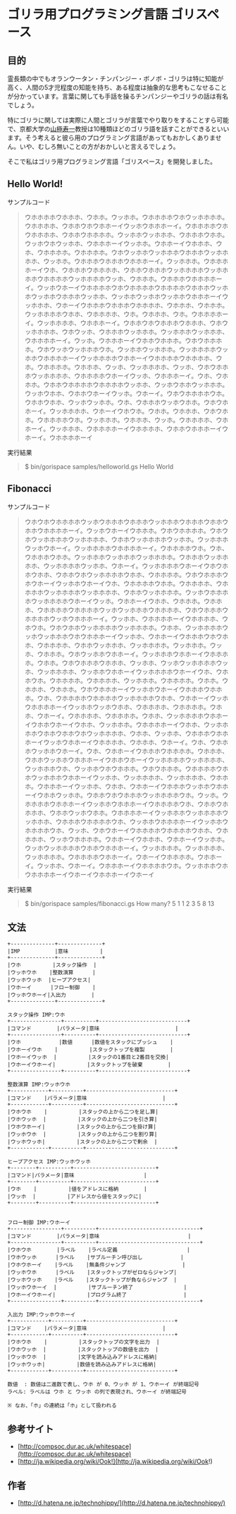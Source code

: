ゴリラ用プログラミング言語 ゴリスペース
=======================================

目的
----

霊長類の中でもオランウータン・チンパンジー・ボノボ・ゴリラは特に知能が高く、人間の5才児程度の知能を持ち、ある程度は抽象的な思考もこなせることが分かっています。言葉に関しても手話を操るチンパンジーやゴリラの話は有名でしょう。

特にゴリラに関しては実際に人間とゴリラが言葉でやり取りをすることすら可能で、京都大学の[山極寿一](http://ja.wikipedia.org/wiki/%E5%B1%B1%E6%A5%B5%E5%AF%BF%E4%B8%80)教授は10種類ほどのゴリラ語を話すことができるといいます。そう考えると彼ら用のプログラミング言語があってもおかしくありません。いや、むしろ無いことの方がおかしいと言えるでしょう。

そこで私はゴリラ用プログラミング言語「ゴリスペース」を開発しました。

Hello World!
------------

サンプルコード

> ウホホホホウホホホ、ウホホ。ウッホホ。ウホホホホウホウッホホホホ。ウホホホホ、ウホホウホウホホーイウッホウホホホーイ。ウホホホホウホウホホホホ、ウホホウホホホホ。ウッホホウッホホホ、ウホホホウホホ。ウッホウホウッホホ、ウホホホーイウッホホ。ウホホーイウホホホ、ウホ、ウホホホホ。ウホホホホ。ウホウッホホウッホホホウホホホウッホホホホ、ウッホホ。ウホホホウホホホウホホホーイ。ウッホホホ。ウホホホホーイウホ、ウホホホウホホホホ、ウホホウホホホウッホホホホウッホホホホウホホホホウッホホホホウッホ、ウホホホ。ウホホホウホホホホーイ。ウッホウホーイウホホホホウホウホホホホウホホホホウホホホウッホホウッホホウホホホウッホホ、ウッホホウッホホウッホホウホホホーイウッホホホ、ウホーイウホホホウホホホウホホホホ、ウホホホ、ウホホホ。ウッホホホホウホホ、ウホホホホ、ウホ。ウホホホ、ウホ。ウホホホホーイ。ウッホホホホ、ウホホホーイ。ウホホウホウホホホウホホホ、ウホウッホホホホ、ウホウッホ、ウホホホウッホホホ。ウッホホホウッホホホ、ウホホホホーイ。ウッホ。ウホホホーイウホホウホホホ。ウホウホホホホ。ウホウッホウッホホホウホ。ウッホホウッホホホ。ウッホホホホウッホホウホホホホーイウッホホホホウホホーイウホホホホウホホホホ、ウホ。ウホホホホ。ウホホホ、ウッホ、ウッホホホホ、ウッホ、ウホウホホホウッホホホホ、ウホホホホウホーイウッホ、ウホホホーイ。ウホ、ウホホホ。ウホホウホホホホウホホホホウッホホ、ウッホウホホウッホホホ。ウッホウホホ、ウホホウホーイウッホ。ウホーイ。ウホウホホホホウホ。ウホホウホホ、ウッホウッホホ。ウホ、ウホホホウッホウホホ。ウホウホホーイ。ウッホホホホ、ウホーイウホウホ。ウホホ。ウホホホ、ウホウホホ。ウホホホホウホ。ウッホホホ。ウホホホ、ウッホ。ウホホホホ、ウホホーイ。ウッホホホ、ウホホホホーイウホホホホ、ウホホウホホホーイウホーイ。ウホホホホーイ

実行結果

> $ bin/gorispace samples/helloworld.gs 
> Hello World

Fibonacci
---------

サンプルコード

> ウホウホウホホホホウッホウホホホウホホホウッホホホウホホホウホホウホホウホホホホーイ。ウッホウホーイウホホホ。ウホウホホホホ。ウホウホウッホホホホウッホホホホ、ウホホウッホホホホウッホホ。ウッホホホウッホウホーイ。ウッホホホホウホホホホーイ。ウホホホホウホ。ウホ、ウホホホウホホ。ウッホホホウッホホホウッホホホホ。ウホホホウッホホホホ、ウッホホホホウッホホ、ウホーイ。ウッホホホホウホーイウホウホホウホホ、ウホホウホウッホホホホウホホ、ウホホホホ。ウホウホホホウホウホーイウッホホウホーイウホ、ウホホホホウホホ。ウホホホホ、ウホホホホウッホホホホウッホホホホ、ウホホウッホホホホ。ウッホウホホホホウッホホホホウホーイウッホ。ウホホーイウホホ、ウホホホ。ウホホホ、ウホホホホウホホホホウッホウッホホホウホホホホ、ウホウホホホウホホホホウッホウホホホーイ。ウッホホ、ウホホホホーイウホホホホ、ウホウホ。ウホウホホウッホホホホウッホホホホ。ウホホ、ウッホホホホウッホウッホホホウホウホホホーイウッホホ、ウホホーイウホホホウホウホホ、ウホホホホ、ウホホウッホホホ、ウッホホホホ。ウッホホホ。ウッホ、ウホホホ。ウホウッホホウホホーイ。ウッホホホウホホーイウホホホホ。ウホホ。ウホウホホホウホホホ、ウッホホ、ウッホウッホホホホウッホ、ウッホホホホ、ウッホホウホホーイウッホホホホウホーイウホ、ウホホウホ。ウホホホホ。ウホホホホ、ウッホホホ。ウホホホホ。ウホホ。ウホホホ、ウホホホ。ウホウホホホーイウッホホウホーイウホホホウホホホ。ウホ、ウホホホホウホホホホウッホホホホウホホ、ウホホーイウッホウホホホホーイウッホホウッホウホホ、ウホホホホ、ウホホホホ。ウホホ、ウホーイ。ウホホホホ、ウホホホホ。ウホホ、ウッホホホホウホホーイウホホウホーイウホホ、ウッホホホ。ウホホホホーイウホホ、ウッホホホホウホホウホホウホウッホホホホ、ウホホ、ウッホホ、ウホホホウホホホーイウッホウホホーイウホホホホ、ウホホホ、ウホーイ。ウホ、ウホホホウッホホウホーイ。ウホ、ウホホーイウホホホウホホホホ。ウホホホ、ウホホウッホホウホホホーイウホホウホーイウッホホホホウッホホホホ、ウッホホホウホ、ウッホホウホウホホホ。ウホウホホホ。ウホホホホウホホウッホホホウホホーイウッホホ、ウッホホホホ、ウッホホホホ、ウホホホ。ウホホホーイウッホホ、ウホホ、ウホホーイウホホホウッホホウホホーイウホホウッホホ。ウホホウホウホホホウッホホホホウホ。ウッホ。ウホホホホウホホホーイウッホホウホホホーイウホホホホウホ、ウホホウホホホホ、ウホホウッホウホホ。ウホホホホーイウッホホホウッホホホホウッホホホ、ウホホホウホホホホウホ、ウッホホウホホホホーイウッホホウホホホホウホ、ウッホ、ウホウホーイウホホホホウホホホホウホホ、ウホホホホ、ウッホウホホホホ。ウホホーイウホホホ、ウホホーイウッホホ。ウッホウッホホホホウホホウホホホーイ。ウッホホホホ。ウッホホホホ、ウッホホホホ。ウホホホホウホホーイ。ウホーイウホホホホ。ウホホーイ。ウッホホ、ウホーイ。ウホホホーイウホホホホウホ。ウッホホホウホウホホホホーイウホーイウホホホーイウホーイ

実行結果

> $ bin/gorispace samples/fibonacci.gs 
> How many? 5
> 1
> 1
> 2
> 3
> 5
> 8
> 13

文法
----

    +--------------+--------------+
    |IMP           |意味          |
    +--------------+--------------+
    |ウホ          |スタック操作  |
    |ウッホウホ    |整数演算      |
    |ウッホウッホ  |ヒープアクセス|
    |ウホーイ      |フロー制御    |
    |ウッホウホーイ|入出力        |
    +--------------+--------------+

    スタック操作 IMP:ウホ
    +----------------+----------+----------------------------+
    |コマンド        |パラメータ|意味                        |
    +----------------+----------+----------------------------+
    |ウホ            |数値      |数値をスタックにプッシュ    |
    |ウホーイウホ    |          |スタックトップを複製        |
    |ウホーイウッホ  |          |スタックの1番目と2番目を交換|
    |ウホーイウホーイ|          |スタックトップを破棄        |
    +----------------+----------+----------------------------+

    整数演算 IMP:ウッホウホ
    +------------+----------+----------------------------+
    |コマンド    |パラメータ|意味                        |
    +------------+----------+----------------------------+
    |ウホウホ    |          |スタックの上から二つを足し算|
    |ウホウッホ  |          |スタックの上から二つを引き算|
    |ウホウホーイ|          |スタックの上から二つを掛け算|
    |ウッホウホ  |          |スタックの上から二つを割り算|
    |ウッホウッホ|          |スタックの上から二つで剰余  |
    +------------+----------+----------------------------+

    ヒープアクセス IMP:ウッホウッホ
    +--------+----------+--------------------------+
    |コマンド|パラメータ|意味                      |
    +--------+----------+--------------------------+
    |ウホ    |          |値をアドレスに格納        |
    |ウッホ  |          |アドレスから値をスタックに|
    +--------+----------+--------------------------+


    フロー制御 IMP:ウホーイ
    +----------------+----------+--------------------------------+
    |コマンド        |パラメータ|意味                            |
    +----------------+----------+--------------------------------+
    |ウホウホ        |ラベル    |ラベル定義                      |
    |ウホウッホ      |ラベル    |サブルーチン呼び出し            |
    |ウホウホーイ    |ラベル    |無条件ジャンプ                  |
    |ウッホウホ      |ラベル    |スタックトップがゼロならジャンプ|
    |ウッホウッホ    |ラベル    |スタックトップが負ならジャンプ  |
    |ウッホウホーイ  |          |サブルーチン終了                |
    |ウホーイウホーイ|          |プログラム終了                  |
    +----------------+----------+--------------------------------+

    入出力 IMP:ウッホウホーイ
    +------------+----------+----------------------------+
    |コマンド    |パラメータ|意味                        |
    +------------+----------+----------------------------+
    |ウホウホ    |          |スタックトップの文字を出力  |
    |ウホウッホ  |          |スタックトップの数値を出力  |
    |ウッホウホ  |          |文字を読み込みアドレスに格納|
    |ウッホウッホ|          |数値を読み込みアドレスに格納|
    +------------+----------+----------------------------+

    数値  : 数値は二進数で表し、ウホ が 0、ウッホ が 1、ウホーイ が終端記号
    ラベル: ラベルは ウホ と ウッホ の列で表現され、ウホーイ が終端記号
    
    ※ なお、「ホ」の連続は「ホ」として扱われる

参考サイト
---------

* [http://compsoc.dur.ac.uk/whitespace](http://compsoc.dur.ac.uk/whitespace)
* [http://ja.wikipedia.org/wiki/Ook!](http://ja.wikipedia.org/wiki/Ook!)

作者
----

* [http://d.hatena.ne.jp/technohippy/](http://d.hatena.ne.jp/technohippy/)
